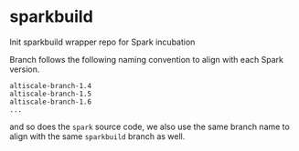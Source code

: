 sparkbuild
==========

Init sparkbuild wrapper repo for Spark incubation

Branch follows the following naming convention to align with each Spark version.

```
altiscale-branch-1.4
altiscale-branch-1.5
altiscale-branch-1.6
...
```

and so does the `spark` source code, we also use the same branch name to align with
the same `sparkbuild` branch as well.

